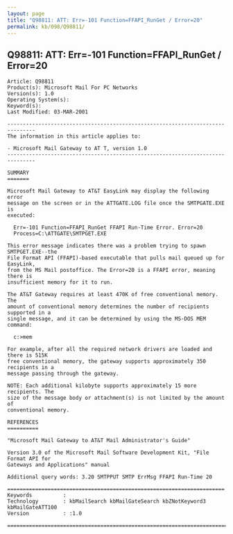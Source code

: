 ```yaml
---
layout: page
title: "Q98811: ATT: Err=-101 Function=FFAPI_RunGet / Error=20"
permalink: kb/098/Q98811/
---
```


## Q98811: ATT: Err=-101 Function=FFAPI_RunGet / Error=20

	Article: Q98811
	Product(s): Microsoft Mail For PC Networks
	Version(s): 1.0
	Operating System(s): 
	Keyword(s): 
	Last Modified: 03-MAR-2001
	
	-------------------------------------------------------------------------------
	The information in this article applies to:
	
	- Microsoft Mail Gateway to AT T, version 1.0 
	-------------------------------------------------------------------------------
	
	SUMMARY
	=======
	
	Microsoft Mail Gateway to AT&T EasyLink may display the following error
	message on the screen or in the ATTGATE.LOG file once the SMTPGATE.EXE is
	executed:
	
	  Err=-101 Function=FFAPI_RunGet FFAPI Run-Time Error. Error=20
	  Process=C:\ATTGATE\SMTPGET.EXE
	
	This error message indicates there was a problem trying to spawn SMTPGET.EXE--the
	File Format API (FFAPI)-based executable that pulls mail queued up for EasyLink,
	from the MS Mail postoffice. The Error=20 is a FFAPI error, meaning there is
	insufficient memory for it to run.
	
	The AT&T Gateway requires at least 470K of free conventional memory. The
	amount of conventional memory determines the number of recipients supported in a
	single message, and it can be determined by using the MS-DOS MEM command:
	
	  c:>mem
	
	For example, after all the required network drivers are loaded and there is 515K
	free conventional memory, the gateway supports approximately 350 recipients in a
	message passing through the gateway.
	
	NOTE: Each additional kilobyte supports approximately 15 more recipients. The
	size of the message body or attachment(s) is not limited by the amount of
	conventional memory.
	
	REFERENCES
	==========
	
	"Microsoft Mail Gateway to AT&T Mail Administrator's Guide"
	
	Version 3.0 of the Microsoft Mail Software Development Kit, "File Format API for
	Gateways and Applications" manual
	
	Additional query words: 3.20 SMTPPUT SMTP ErrMsg FFAPI Run-Time 20
	
	======================================================================
	Keywords          :  
	Technology        : kbMailSearch kbMailGateSearch kbZNotKeyword3 kbMailGateATT100
	Version           : :1.0
	
	=============================================================================
	
